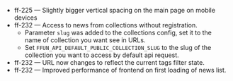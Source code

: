 
- ff-225 — Slightly bigger vertical spacing on the main page on mobile devices
- ff-232 — Access to news from collections without registration.
    - Parameter `slug` was added to the collections config, set it to the name of collection you want see in URLs.
    - Set `FFUN_API_DEFAULT_PUBLIC_COLLECTION_SLUG` to the slug of the collection you want to access by default api request.
- ff-232 — URL now changes to reflect the current tags filter state.
- ff-232 — Improved performance of frontend on first loading of news list.
